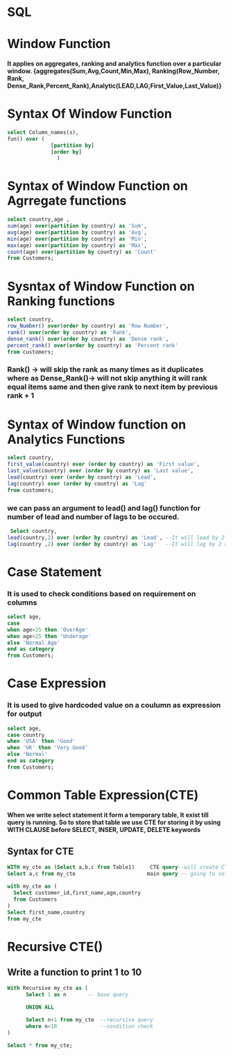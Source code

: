 # SQL

# Window Function
#### It applies on aggregates, ranking  and analytics function over a particular window. {aggregates(Sum,Avg,Count,Min,Max), Ranking(Row_Number, Rank, Dense_Rank,Percent_Rank),Analytic(LEAD,LAG,First_Value,Last_Value)}

# Syntax Of Window Function
```sql
select Column_names(s),
fun() over (
              [partition by]
              [order by]
                )
```
# Syntax of Window Function on Agrregate functions
```sql
select country,age ,
sum(age) over(partition by country) as 'Sum',
avg(age) over(partition by country) as 'Avg',
min(age) over(partition by country) as 'Min',
max(age) over(partition by country) as 'Max',
count(age) over(partition by country) as 'Count'
from Customers;
```
# Sysntax of Window Function on Ranking functions
```sql
select country,
row_Number() over(order by country) as 'Row Number',
rank() over(order by country) as 'Rank',
dense_rank() over(order by country) as 'Dense rank',
percent_rank() over(order by country) as 'Percent rank'
from customers;
```
### Rank() -> will skip the rank as many times as it duplicates where as Dense_Rank()-> will not skip anything it will rank equal items same and then give rank to next item by previous rank + 1

# Syntax of Window function on Analytics Functions
```sql
select country,
first_value(country) over (order by country) as 'First value',
last_value(country) over (order by country) as 'Last value',
lead(country) over (order by country) as 'Lead',
lag(country) over (order by country) as 'Lag'
from customers;
```
### we can pass an argument to lead() and lag() function for number of lead and number of lags to be occured.

```sql
 Select country,
lead(country,2) over (order by country) as 'Lead', --It will lead by 2 and give result which is present at 2 distance below it.
lag(country ,2) over (order by country) as 'Lag'   --It will lag by 2 and give result which is present at 2 distance above it.
```


# Case Statement
### It is used to check conditions based on requirement on columns
```sql
select age,
case
when age>25 then 'OverAge'
when age<25 then 'Underage'
else 'Normal Age'
end as category
from Customers;
```

# Case Expression
### It is used to give hardcoded value on a coulumn as expression for output

```sql
select age,
case country
when 'USA' then 'Good'
when 'UK' then 'Very Good'
else 'Normal'
end as category
from Customers;
```

# Common Table Expression(CTE)
#### When we write select statement it form a temporary table, It exist till query is running. So to store that table we use CTE for storing it by using WITH CLAUSE before SELECT, INSER, UPDATE, DELETE keywords

## Syntax for CTE
```sql
WITH my_cte as (Select a,b,c from Table1)     CTE query--will create CTE with name = my_cte and create a new table with columns a,b,c 
Select a,c from my_cte                       main query -- going to select a,c from my_cte table
```
```sql
with my_cte as (
  Select customer_id,first_name,age,country 
  from Customers
)
Select first_name,country 
from my_cte
```

# Recursive CTE()
## Write a function to print 1 to 10
```sql
With Recursive my_cte as (
      Select 1 as n       -- base query

      UNION ALL

      Select n+1 from my_cte  --recursive query
      where n<10              --condition check
)

Select * from my_cte;
```

